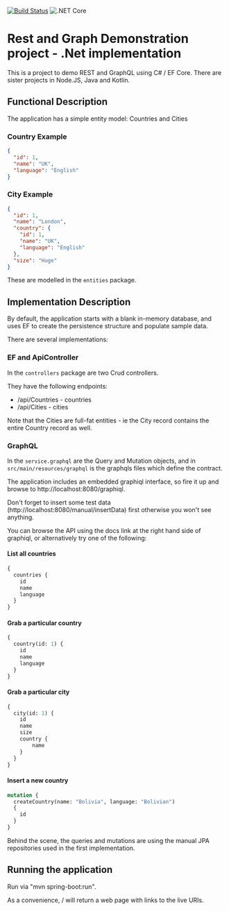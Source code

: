 [![Build Status](https://travis-ci.com/divisiblebyzero-uk/rest-and-graph.net.svg?branch=master)](https://travis-ci.com/divisiblebyzero-uk/rest-and-graph.net) ![.NET Core](https://github.com/divisiblebyzero-uk/rest-and-graph.net/workflows/.NET%20Core/badge.svg)
# Rest and Graph Demonstration project - .Net implementation

This is a project to demo REST and GraphQL using C# / EF Core. There are sister projects in Node.JS, Java and Kotlin.

## Functional Description

The application has a simple entity model: Countries and Cities

### Country Example
```json
{
  "id": 1,
  "name": "UK",
  "language": "English"
}
```

### City Example
```json
{
  "id": 1,
  "name": "London",
  "country": {
    "id": 1,
    "name": "UK",
    "language": "English"
  },
  "size": "Huge"
}
```

These are modelled in the `entities` package.

## Implementation Description

By default, the application starts with a blank in-memory database, and uses EF to create the persistence structure and populate sample data.

There are several implementations:

### EF and ApiController

In the `controllers` package are two Crud controllers.

They have the following endpoints:
* /api/Countries - countries
* /api/Cities - cities

Note that the Cities are full-fat entities - ie the City record contains the entire Country record as well.

### GraphQL

In the `service.graphql` are the Query and Mutation objects, and in `src/main/resources/graphql` is the graphqls files which define the contract.

The application includes an embedded graphiql interface, so fire it up and browse to http://localhost:8080/graphiql.

Don't forget to insert some test data (http://localhost:8080/manual/insertData) first otherwise you won't see anything.

You can browse the API using the docs link at the right hand side of graphiql, or alternatively try one of the following:

#### List all countries
```graphql
{
  countries {
    id
    name
    language
  }
}
```

#### Grab a particular country
```graphql
{
  country(id: 1) {
    id
    name
    language
  }
}
```

#### Grab a particular city
```graphql
{
  city(id: 1) {
    id
    name
    size
    country {
        name
    }       
  }
}
```


#### Insert a new country
```graphql
mutation {
  createCountry(name: "Bolivia", language: "Bolivian")
  {
    id
  }
}
```

Behind the scene, the queries and mutations are using the manual JPA repositories used in the first implementation.

## Running the application

Run via "mvn spring-boot:run".

As a convenience, / will return a web page with links to the live URIs.

